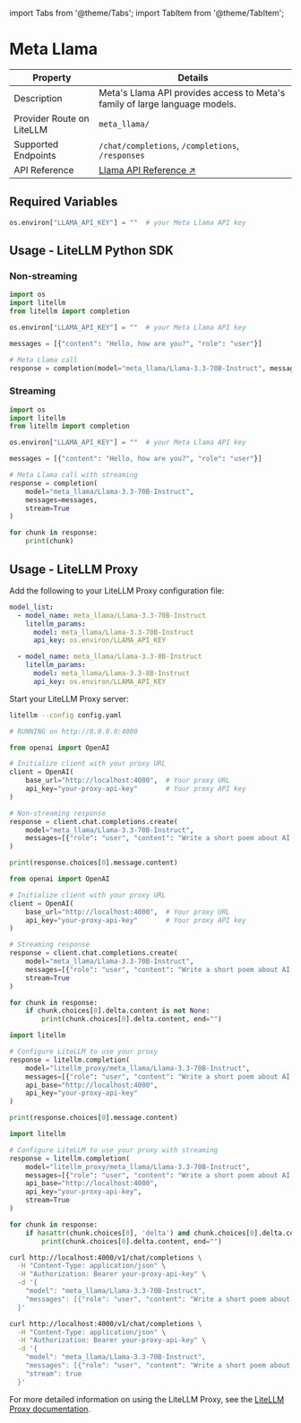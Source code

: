 import Tabs from '@theme/Tabs';
import TabItem from '@theme/TabItem';

# Meta Llama

| Property | Details |
|-------|-------|
| Description | Meta's Llama API provides access to Meta's family of large language models. |
| Provider Route on LiteLLM | `meta_llama/` |
| Supported Endpoints | `/chat/completions`, `/completions`, `/responses` |
| API Reference | [Llama API Reference ↗](https://llama.developer.meta.com?utm_source=partner-litellm&utm_medium=website) |

## Required Variables

```python showLineNumbers title="Environment Variables"
os.environ["LLAMA_API_KEY"] = ""  # your Meta Llama API key
```
## Usage - LiteLLM Python SDK

### Non-streaming

```python showLineNumbers title="Meta Llama Non-streaming Completion"
import os
import litellm
from litellm import completion

os.environ["LLAMA_API_KEY"] = ""  # your Meta Llama API key

messages = [{"content": "Hello, how are you?", "role": "user"}]

# Meta Llama call
response = completion(model="meta_llama/Llama-3.3-70B-Instruct", messages=messages)
```

### Streaming

```python showLineNumbers title="Meta Llama Streaming Completion"
import os
import litellm
from litellm import completion

os.environ["LLAMA_API_KEY"] = ""  # your Meta Llama API key

messages = [{"content": "Hello, how are you?", "role": "user"}]

# Meta Llama call with streaming
response = completion(
    model="meta_llama/Llama-3.3-70B-Instruct",
    messages=messages,
    stream=True
)

for chunk in response:
    print(chunk)
```


## Usage - LiteLLM Proxy


Add the following to your LiteLLM Proxy configuration file:

```yaml showLineNumbers title="config.yaml"
model_list:
  - model_name: meta_llama/Llama-3.3-70B-Instruct
    litellm_params:
      model: meta_llama/Llama-3.3-70B-Instruct
      api_key: os.environ/LLAMA_API_KEY

  - model_name: meta_llama/Llama-3.3-8B-Instruct
    litellm_params:
      model: meta_llama/Llama-3.3-8B-Instruct
      api_key: os.environ/LLAMA_API_KEY
```

Start your LiteLLM Proxy server:

```bash showLineNumbers title="Start LiteLLM Proxy"
litellm --config config.yaml

# RUNNING on http://0.0.0.0:4000
```

<Tabs>
<TabItem value="openai-sdk" label="OpenAI SDK">

```python showLineNumbers title="Meta Llama via Proxy - Non-streaming"
from openai import OpenAI

# Initialize client with your proxy URL
client = OpenAI(
    base_url="http://localhost:4000",  # Your proxy URL
    api_key="your-proxy-api-key"       # Your proxy API key
)

# Non-streaming response
response = client.chat.completions.create(
    model="meta_llama/Llama-3.3-70B-Instruct",
    messages=[{"role": "user", "content": "Write a short poem about AI."}]
)

print(response.choices[0].message.content)
```

```python showLineNumbers title="Meta Llama via Proxy - Streaming"
from openai import OpenAI

# Initialize client with your proxy URL
client = OpenAI(
    base_url="http://localhost:4000",  # Your proxy URL
    api_key="your-proxy-api-key"       # Your proxy API key
)

# Streaming response
response = client.chat.completions.create(
    model="meta_llama/Llama-3.3-70B-Instruct",
    messages=[{"role": "user", "content": "Write a short poem about AI."}],
    stream=True
)

for chunk in response:
    if chunk.choices[0].delta.content is not None:
        print(chunk.choices[0].delta.content, end="")
```

</TabItem>

<TabItem value="litellm-sdk" label="LiteLLM SDK">

```python showLineNumbers title="Meta Llama via Proxy - LiteLLM SDK"
import litellm

# Configure LiteLLM to use your proxy
response = litellm.completion(
    model="litellm_proxy/meta_llama/Llama-3.3-70B-Instruct",
    messages=[{"role": "user", "content": "Write a short poem about AI."}],
    api_base="http://localhost:4000",
    api_key="your-proxy-api-key"
)

print(response.choices[0].message.content)
```

```python showLineNumbers title="Meta Llama via Proxy - LiteLLM SDK Streaming"
import litellm

# Configure LiteLLM to use your proxy with streaming
response = litellm.completion(
    model="litellm_proxy/meta_llama/Llama-3.3-70B-Instruct",
    messages=[{"role": "user", "content": "Write a short poem about AI."}],
    api_base="http://localhost:4000",
    api_key="your-proxy-api-key",
    stream=True
)

for chunk in response:
    if hasattr(chunk.choices[0], 'delta') and chunk.choices[0].delta.content is not None:
        print(chunk.choices[0].delta.content, end="")
```

</TabItem>

<TabItem value="curl" label="cURL">

```bash showLineNumbers title="Meta Llama via Proxy - cURL"
curl http://localhost:4000/v1/chat/completions \
  -H "Content-Type: application/json" \
  -H "Authorization: Bearer your-proxy-api-key" \
  -d '{
    "model": "meta_llama/Llama-3.3-70B-Instruct",
    "messages": [{"role": "user", "content": "Write a short poem about AI."}]
  }'
```

```bash showLineNumbers title="Meta Llama via Proxy - cURL Streaming"
curl http://localhost:4000/v1/chat/completions \
  -H "Content-Type: application/json" \
  -H "Authorization: Bearer your-proxy-api-key" \
  -d '{
    "model": "meta_llama/Llama-3.3-70B-Instruct",
    "messages": [{"role": "user", "content": "Write a short poem about AI."}],
    "stream": true
  }'
```

</TabItem>
</Tabs>

For more detailed information on using the LiteLLM Proxy, see the [LiteLLM Proxy documentation](../providers/litellm_proxy).

